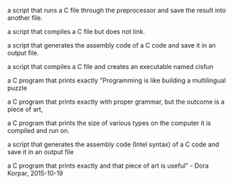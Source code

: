 a script that runs a C file through the preprocessor and save the result into another file.

a script that compiles a C file but does not link.

a script that generates the assembly code of a C code and save it in an output file.

a script that compiles a C file and creates an executable named cisfun

a C program that prints exactly "Programming is like building a multilingual puzzle

a C program that prints exactly with proper grammar, but the outcome is a piece of art,

a C program that prints the size of various types on the computer it is compiled and run on.

a script that generates the assembly code (Intel syntax) of a C code and save it in an output file

a C program that prints exactly and that piece of art is useful" - Dora Korpar, 2015-10-19
